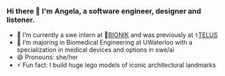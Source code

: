 ### Hi there 👋 I'm Angela, a software engineer, designer and listener.
- 🔭 I’m currently a swe intern at 🦾[BIONIK](https://www.bioniklabs.com/) and was previously at ⚕️[TELUS](https://www.telus.com/en/health)
- 🌱 I’m majoring in Biomedical Engineering at UWaterloo with a specialization in medical devices and options in swe/ai
- 😄 Pronouns: she/her
- ⚡ Fun fact: I build huge lego models of iconic architectural landmarks

<!--
**angela-wang1/angela-wang1** is a ✨ _special_ ✨ repository because its `README.md` (this file) appears on your GitHub profile.

Here are some ideas to get you started:

- 🔭 I’m currently working on ...
- 🌱 I’m currently learning ...
- 👯 I’m looking to collaborate on ...
- 🤔 I’m looking for help with ...
- 💬 Ask me about ...
- 📫 How to reach me: ...
- 😄 Pronouns: ...
- ⚡ Fun fact: ...
-->
